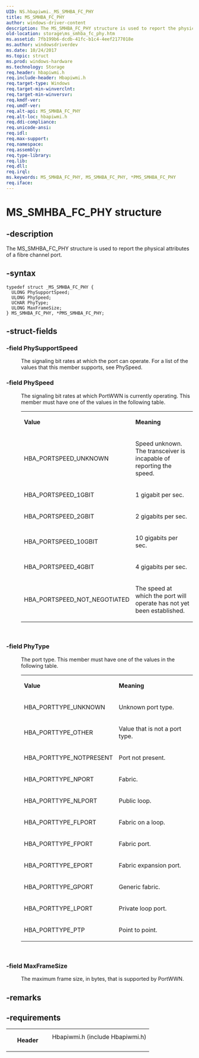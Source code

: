 ```yaml
---
UID: NS.hbapiwmi._MS_SMHBA_FC_PHY
title: MS_SMHBA_FC_PHY
author: windows-driver-content
description: The MS_SMHBA_FC_PHY structure is used to report the physical attributes of a fibre channel port.
old-location: storage\ms_smhba_fc_phy.htm
ms.assetid: 7fb199b6-dcdb-41fc-b1c4-4eef2177018e
ms.author: windowsdriverdev
ms.date: 10/24/2017
ms.topic: struct
ms.prod: windows-hardware
ms.technology: Storage
req.header: hbapiwmi.h
req.include-header: Hbapiwmi.h
req.target-type: Windows
req.target-min-winverclnt: 
req.target-min-winversvr: 
req.kmdf-ver: 
req.umdf-ver: 
req.alt-api: MS_SMHBA_FC_PHY
req.alt-loc: hbapiwmi.h
req.ddi-compliance: 
req.unicode-ansi: 
req.idl: 
req.max-support: 
req.namespace: 
req.assembly: 
req.type-library: 
req.lib: 
req.dll: 
req.irql: 
ms.keywords: MS_SMHBA_FC_PHY, MS_SMHBA_FC_PHY, *PMS_SMHBA_FC_PHY
req.iface: 
---
```


# MS_SMHBA_FC_PHY structure



## -description
<p>The MS_SMHBA_FC_PHY structure is used to report the physical attributes of a fibre channel port.</p>


## -syntax

````
typedef struct _MS_SMHBA_FC_PHY {
  ULONG PhySupportSpeed;
  ULONG PhySpeed;
  UCHAR PhyType;
  ULONG MaxFrameSize;
} MS_SMHBA_FC_PHY, *PMS_SMHBA_FC_PHY;
````


## -struct-fields
<dl>

### -field <b>PhySupportSpeed</b>

<dd>
<p>The signaling bit rates at which the port can operate. For a list of the values that this member supports, see PhySpeed.</p>
</dd>

### -field <b>PhySpeed</b>

<dd>
<p>The signaling bit rates at which PortWWN is currently operating. This member must have one of the values in the following table.</p>
<table>
<tr>
<td>
<p><b>Value</b></p>
</td>
<td>
<p><b>Meaning</b></p>
</td>
</tr>
<tr>
<td>
<p>HBA_PORTSPEED_UNKNOWN</p>
</td>
<td>
<p>Speed unknown. The transceiver is incapable of reporting the speed. </p>
</td>
</tr>
<tr>
<td>
<p>HBA_PORTSPEED_1GBIT</p>
</td>
<td>
<p>1 gigabit per sec.</p>
</td>
</tr>
<tr>
<td>
<p>HBA_PORTSPEED_2GBIT</p>
</td>
<td>
<p>2 gigabits per sec.</p>
</td>
</tr>
<tr>
<td>
<p>HBA_PORTSPEED_10GBIT</p>
</td>
<td>
<p>10 gigabits per sec.</p>
</td>
</tr>
<tr>
<td>
<p>HBA_PORTSPEED_4GBIT</p>
</td>
<td>
<p>4 gigabits per sec.</p>
</td>
</tr>
<tr>
<td>
<p>HBA_PORTSPEED_NOT_NEGOTIATED</p>
</td>
<td>
<p>The speed at which the port will operate has not yet been established. </p>
</td>
</tr>
</table>
<p> </p>
</dd>

### -field <b>PhyType</b>

<dd>
<p>The port type. This member must have one of the values in the following table.</p>
<table>
<tr>
<td>
<p><b>Value</b></p>
</td>
<td>
<p><b>Meaning</b></p>
</td>
</tr>
<tr>
<td>
<p>HBA_PORTTYPE_UNKNOWN</p>
</td>
<td>
<p>Unknown port type. </p>
</td>
</tr>
<tr>
<td>
<p>HBA_PORTTYPE_OTHER</p>
</td>
<td>
<p>Value that is not a port type. </p>
</td>
</tr>
<tr>
<td>
<p>HBA_PORTTYPE_NOTPRESENT</p>
</td>
<td>
<p>Port not present.</p>
</td>
</tr>
<tr>
<td>
<p>HBA_PORTTYPE_NPORT</p>
</td>
<td>
<p>Fabric. </p>
</td>
</tr>
<tr>
<td>
<p>HBA_PORTTYPE_NLPORT</p>
</td>
<td>
<p>Public loop.</p>
</td>
</tr>
<tr>
<td>
<p>HBA_PORTTYPE_FLPORT</p>
</td>
<td>
<p>Fabric on a loop. </p>
</td>
</tr>
<tr>
<td>
<p>HBA_PORTTYPE_FPORT</p>
</td>
<td>
<p>Fabric port. </p>
</td>
</tr>
<tr>
<td>
<p>HBA_PORTTYPE_EPORT</p>
</td>
<td>
<p>Fabric expansion port. </p>
</td>
</tr>
<tr>
<td>
<p>HBA_PORTTYPE_GPORT</p>
</td>
<td>
<p>Generic fabric. </p>
</td>
</tr>
<tr>
<td>
<p>HBA_PORTTYPE_LPORT</p>
</td>
<td>
<p>Private loop port. </p>
</td>
</tr>
<tr>
<td>
<p>HBA_PORTTYPE_PTP</p>
</td>
<td>
<p>Point to point. </p>
</td>
</tr>
</table>
<p> </p>
</dd>

### -field <b>MaxFrameSize</b>

<dd>
<p>The maximum frame size, in bytes, that is supported by PortWWN.</p>
</dd>
</dl>

## -remarks


## -requirements
<table>
<tr>
<th width="30%">
<p>Header</p>
</th>
<td width="70%">
<dl>
<dt>Hbapiwmi.h (include Hbapiwmi.h)</dt>
</dl>
</td>
</tr>
</table>